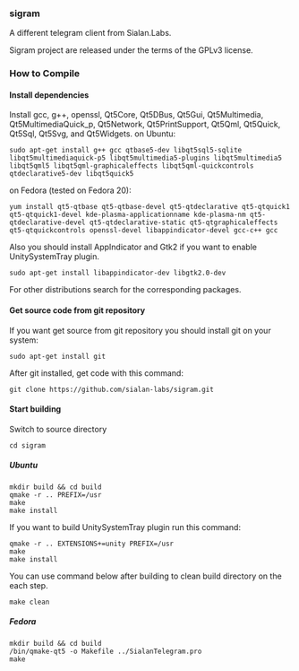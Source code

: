 ### sigram

A different telegram client from Sialan.Labs.

Sigram project are released under the terms of the GPLv3 license.

### How to Compile
#### Install dependencies

Install gcc, g++, openssl, Qt5Core, Qt5DBus, Qt5Gui, Qt5Multimedia, Qt5MultimediaQuick_p, Qt5Network, Qt5PrintSupport, Qt5Qml, Qt5Quick, Qt5Sql, Qt5Svg, and Qt5Widgets.
on Ubuntu:

    sudo apt-get install g++ gcc qtbase5-dev libqt5sql5-sqlite libqt5multimediaquick-p5 libqt5multimedia5-plugins libqt5multimedia5 libqt5qml5 libqt5qml-graphicaleffects libqt5qml-quickcontrols qtdeclarative5-dev libqt5quick5 

on Fedora (tested on Fedora 20):

    yum install qt5-qtbase qt5-qtbase-devel qt5-qtdeclarative qt5-qtquick1 qt5-qtquick1-devel kde-plasma-applicationname kde-plasma-nm qt5-qtdeclarative-devel qt5-qtdeclarative-static qt5-qtgraphicaleffects qt5-qtquickcontrols openssl-devel libappindicator-devel gcc-c++ gcc 

Also you should install AppIndicator and Gtk2 if you want to enable UnitySystemTray plugin.

    sudo apt-get install libappindicator-dev libgtk2.0-dev

For other distributions search for the corresponding packages.

#### Get source code from git repository

If you want get source from git repository you should install git on your system:

    sudo apt-get install git

After git installed, get code with this command:

    git clone https://github.com/sialan-labs/sigram.git

#### Start building

Switch to source directory

    cd sigram

##### Ubuntu

    mkdir build && cd build
    qmake -r .. PREFIX=/usr
    make
    make install

If you want to build UnitySystemTray plugin run this command:

    qmake -r .. EXTENSIONS+=unity PREFIX=/usr
    make
    make install

You can use command below after building to clean build directory on the each step.

    make clean

##### Fedora

    mkdir build && cd build
    /bin/qmake-qt5 -o Makefile ../SialanTelegram.pro
    make
